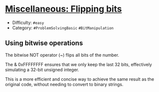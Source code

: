 # [Miscellaneous: Flipping bits](https://www.hackerrank.com/challenges/flipping-bits)

- Difficulty:  `#easy`
- Category: `#ProblemSolvingBasic` `#BitManipulation`

## Using bitwise operations

The bitwise NOT operator (~) flips all bits of the number.

The & 0xFFFFFFFF ensures that we only keep the last 32 bits,
effectively simulating a 32-bit unsigned integer.

This is a more efficient and concise way to achieve the same result
as the original code, without needing to convert to binary strings.
